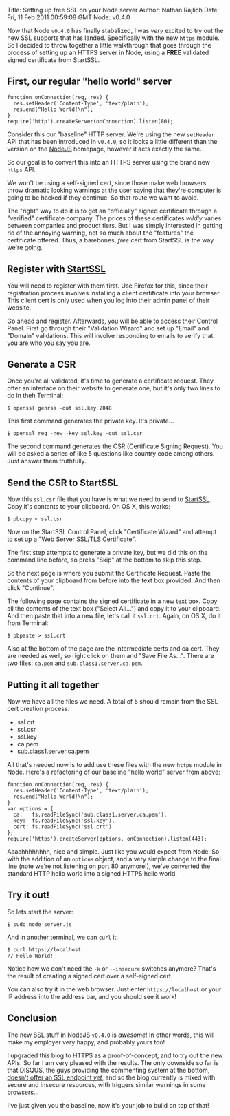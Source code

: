 Title: Setting up free SSL on your Node server
Author: Nathan Rajlich
Date: Fri, 11 Feb 2011 00:59:08 GMT
Node: v0.4.0



Now that Node `v0.4.0` has finally stabalized, I was _very_ excited to try out the new
SSL supports that has landed. Specifically with the new `https` module. So I decided to
throw together a little walkthrough that goes through the process of setting up an HTTPS
server in Node, using a __FREE__ validated signed certificate from StartSSL.


## First, our regular "hello world" server

    function onConnection(req, res) {
      res.setHeader('Content-Type', 'text/plain');
      res.end("Hello World!\n");
    }
    require('http').createServer(onConnection).listen(80);

Consider this our "baseline" HTTP server. We're using the new `setHeader` API that has
been introduced in `v0.4.0`, so it looks a little different than the version on the
[NodeJS][] homepage, however it acts exactly the same.

So our goal is to convert this into an HTTPS server using the brand new `https` API.

We won't be using a self-signed cert, since those make web browsers throw dramatic looking
warnings at the user saying that they're computer is going to be hacked if they continue.
So that route we want to avoid.

The "right" way to do it is to get an "officially" signed certificate through a "verified"
certificate company. The prices of these certificates _wildly_ varies between companies
and product tiers. But I was simply interested in getting rid of the annoying warning,
not so much about the "features" the certificate offered. Thus, a barebones, _free_ cert
from StartSSL is the way we're going.


## Register with [StartSSL][]

You will need to register with them first. Use Firefox for this, since their registration
process involves installing a client certificate into your browser. This client cert is
only used when you log into their admin panel of their website.

Go ahead and register. Afterwards, you will be able to access their Control Panel.
First go through their "Validation Wizard" and set up "Email" and "Domain" validations.
This will involve responding to emails to verify that you are who you say you are.


## Generate a CSR

Once you're all validated, it's time to generate a certificate request. They offer an interface
on their website to generate one, but it's only two lines to do in theh Terminal:

    $ openssl genrsa -out ssl.key 2048

This first command generates the private key. It's private...

    $ openssl req -new -key ssl.key -out ssl.csr

The second command generates the CSR (Certificate Signing Request). You will be asked a
series of like 5 questions like country code among others. Just answer them truthfully.


## Send the CSR to StartSSL

Now this `ssl.csr` file that you have is what we need to send to [StartSSL][]. Copy it's
contents to your clipboard. On OS X, this works:

    $ pbcopy < ssl.csr

Now on the StartSSL Control Panel, click "Certificate Wizard" and attempt to set up a
"Web Server SSL/TLS Certificate".

The first step attempts to generate a private key, but we did this on the command line
before, so press "Skip" at the bottom to skip this step.

So the next page is where you submit the Certificate Request. Paste the contents of your
clipboard from before into the text box provided. And then click "Continue".

The following page contains the signed certificate in a new text box. Copy all the contents
of the text box ("Select All...") and copy it to your clipboard. And then paste that
into a new file, let's call it `ssl.crt`. Again, on OS X, do it from Terminal:

    $ pbpaste > ssl.crt

Also at the bottom of the page are the intermediate certs and ca cert. They are needed as well,
so right click on them and "Save File As...". There are two files: `ca.pem` and
`sub.class1.server.ca.pem`.


## Putting it all together

Now we have all the files we need. A total of 5 should remain from the SSL cert creation process:

  * ssl.crt
  * ssl.csr
  * ssl.key
  * ca.pem
  * sub.class1.server.ca.pem

All that's needed now is to add use these files with the new `https` module in Node. Here's
a refactoring of our baseline "hello world" server from above:

    function onConnection(req, res) {
      res.setHeader('Content-Type', 'text/plain');
      res.end("Hello World!\n");
    }
    var options = {
      ca:   fs.readFileSync('sub.class1.server.ca.pem'),
      key:  fs.readFileSync('ssl.key'),
      cert: fs.readFileSync('ssl.crt')
    };
    require('https').createServer(options, onConnection).listen(443);

Aaaahhhhhhhh, nice and simple. Just like you would expect from Node. So with the addition
of an `options` object, and a very simple change to the final line (note we're not listening
on port 80 anymore!), we've converted the standard HTTP hello world into a signed HTTPS hello
world.

## Try it out!

So lets start the server:

    $ sudo node server.js

And in another terminal, we can `curl` it:

    $ curl https://localhost
    // Hello World!

Notice how we don't need the `-k` or `--insecure` switches anymore? That's the result of
creating a signed cert over a self-signed cert.

You can also try it in the web browser. Just enter `https://localhost` or your IP address
into the address bar, and you should see it work!


## Conclusion

The new SSL stuff in [NodeJS][] `v0.4.0` is _awesome_! In other words, this will make my employer
very happy, and probably yours too!

I upgraded this blog to HTTPS as a proof-of-concept, and to try out the new APIs. So far
I am very pleased with the results. The only downside so far is that DISQUS, the guys
providing the commenting system at the bottom, [doesn't offer an SSL endpoint
_yet_](http://groups.google.com/group/disqus-dev/browse_thread/thread/37c9b5db95c7f0a1/3fc2fce8c28d5806),
and so the blog currently is mixed with secure and insecure resources, with triggers
similar warnings in some browsers...

I've just given you the baseline, now it's your job to build on top of that!

[NodeJS]: http://nodejs.org
[StartSSL]: https://startssl.com
